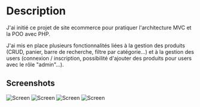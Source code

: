 # Description

J'ai initié ce projet de site ecommerce pour pratiquer l'architecture MVC et la POO avec PHP. 

J'ai mis en place plusieurs fonctionnalités liées à la gestion des produits (CRUD, panier, barre de recherche, filtre par catégorie...) et à la gestion des users (connexion / inscription, possibilité d'ajouter des produits pour users avec le rôle "admin"...). 

## Screenshots 

![Screen](https://storage.googleapis.com/github-clementbartholome/ballers%20(2).png)
![Screen](https://storage.googleapis.com/github-clementbartholome/ballers%20(1).png)
![Screen](https://storage.googleapis.com/github-clementbartholome/ballers%20(3).png)
![Screen](https://storage.googleapis.com/github-clementbartholome/ballers%20(4).png)
